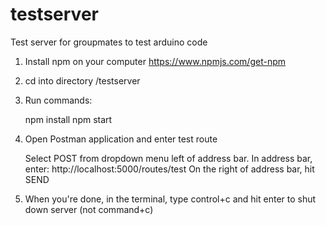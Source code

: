 # testserver
Test server for groupmates to test arduino code


1. Install npm on your computer
https://www.npmjs.com/get-npm


2. cd into directory /testserver


3. Run commands: 

      npm install
      npm start
  
  
4. Open Postman application and enter test route

      Select POST from dropdown menu left of address bar.
      In address bar, enter:  http://localhost:5000/routes/test
      On the right of address bar, hit SEND
      

5. When you're done, in the terminal, type control+c and hit enter to shut down server (not command+c)
      
